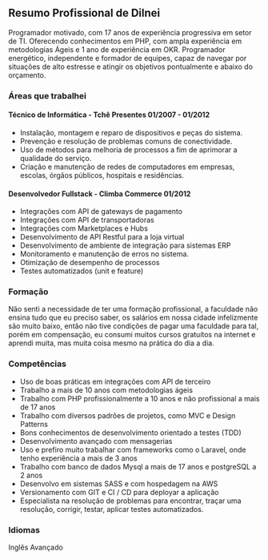 ## Resumo Profissional de Dilnei

Programador motivado, com 17 anos de experiência progressiva em setor de TI. Oferecendo conhecimentos em PHP, com ampla experiência em metodologias Ágeis e 1 ano de experiência em OKR. Programador energético, independente e formador de equipes, capaz de navegar por situações de alto estresse e atingir os objetivos pontualmente e abaixo do orçamento.

### Áreas que trabalhei

#### Técnico de Informática - Tchê Presentes 01/2007 - 01/2012
* Instalação, montagem e reparo de dispositivos e peças do sistema.
* Prevenção e resolução de problemas comuns de conectividade.
* Uso de métodos para melhoria de processos a fim de aprimorar a qualidade do serviço.
* Criação e manutenção de redes de computadores em empresas, escolas, órgãos públicos, hospitais e residências.

#### Desenvolvedor Fullstack - Climba Commerce 01/2012
* Integrações com API de gateways de pagamento
* Integrações com API de transportadoras
* Integrações com Marketplaces e Hubs
* Desenvolvimento de API Restful para a loja virtual
* Desenvolvimento de ambiente de integração para sistemas ERP
* Monitoramento e manutenção de erros no sistema.
* Otimização de desempenho de processos
* Testes automatizados (unit e feature)

### Formação

Não senti a necessidade de ter uma formação profissional, a faculdade não ensina tudo que eu preciso saber, os salários em nossa cidade infelizmente são muito baixo, então não tive condições de pagar uma faculdade para tal, porém em compensação, eu consumi muitos cursos gratuítos na internet e aprendi muita, mas muita coisa mesmo na prática do dia a dia.

### Competências
* Uso de boas práticas em integrações com API de terceiro
* Trabalho a mais de 10 anos com metodologias ágeis
* Trabalho com PHP profissionalmente a 10 anos e não profissional a mais de 17 anos
* Trabalho com diversos padrões de projetos, como MVC e Design Patterns
* Bons conhecimentos de desenvolvimento orientado a testes (TDD)
* Desenvolvimento avançado com mensagerias
* Uso e prefiro muito trabalhar com frameworks como o Laravel, onde tenho experiência a mais de 3 anos
* Trabalho com banco de dados Mysql a mais de 17 anos e postgreSQL a 2 anos
* Desenvolvo em sistemas SASS e com hospedagem na AWS
* Versionamento com GIT e CI / CD para deployar a aplicação
* Especialista na resolução de problemas para encontrar, traçar uma resolução, corrigir, testar, aplicar testes automatizados.

### Idiomas
Inglês Avançado

